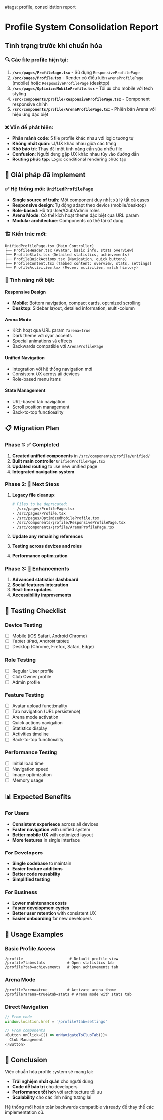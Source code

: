 #tags: profile, consolidation report
# Profile System Consolidation Report

## Tình trạng trước khi chuẩn hóa

### 🔍 Các file profile hiện tại:
1. **`/src/pages/ProfilePage.tsx`** - Sử dụng `ResponsiveProfilePage`
2. **`/src/pages/Profile.tsx`** - Render có điều kiện `ArenaProfilePage` (mobile) hoặc `ResponsiveProfilePage` (desktop)
3. **`/src/pages/OptimizedMobileProfile.tsx`** - Tối ưu cho mobile với tech styling
4. **`/src/components/profile/ResponsiveProfilePage.tsx`** - Component responsive chính
5. **`/src/components/profile/ArenaProfilePage.tsx`** - Phiên bản Arena với hiệu ứng đặc biệt

### ❌ Vấn đề phát hiện:
- **Phân mảnh code**: 5 file profile khác nhau với logic tương tự
- **Không nhất quán**: UI/UX khác nhau giữa các trang
- **Khó bảo trì**: Thay đổi một tính năng cần sửa nhiều file
- **Confusion**: Người dùng gặp UX khác nhau tùy vào đường dẫn
- **Routing phức tạp**: Logic conditional rendering phức tạp

## 🎯 Giải pháp đã implement

### ✅ Hệ thống mới: `UnifiedProfilePage`
- **Single source of truth**: Một component duy nhất xử lý tất cả cases
- **Responsive design**: Tự động adapt theo device (mobile/desktop)
- **Role-based**: Hỗ trợ User/Club/Admin roles
- **Arena Mode**: Có thể kích hoạt theme đặc biệt qua URL param
- **Modular architecture**: Components có thể tái sử dụng

### 🏗️ Kiến trúc mới:

```
UnifiedProfilePage.tsx (Main Controller)
├── ProfileHeader.tsx (Avatar, basic info, stats overview)
├── ProfileStats.tsx (Detailed statistics, achievements)
├── ProfileQuickActions.tsx (Navigation, quick buttons)
├── ProfileContent.tsx (Tabbed content: overview, stats, settings)
└── ProfileActivities.tsx (Recent activities, match history)
```

### 🔧 Tính năng nổi bật:

#### **Responsive Design**
- **Mobile**: Bottom navigation, compact cards, optimized scrolling
- **Desktop**: Sidebar layout, detailed information, multi-column

#### **Arena Mode**
- Kích hoạt qua URL param `?arena=true`
- Dark theme với cyan accents
- Special animations và effects
- Backwards compatible với `ArenaProfilePage`

#### **Unified Navigation**
- Integration với hệ thống navigation mới
- Consistent UX across all devices
- Role-based menu items

#### **State Management**
- URL-based tab navigation 
- Scroll position management
- Back-to-top functionality

## 📋 Migration Plan

### Phase 1: ✅ Completed
1. **Created unified components** in `/src/components/profile/unified/`
2. **Built main controller** `UnifiedProfilePage.tsx`
3. **Updated routing** to use new unified page
4. **Integrated navigation system**

### Phase 2: 🔄 Next Steps
1. **Legacy file cleanup**:
   ```bash
   # Files to be deprecated:
   - /src/pages/ProfilePage.tsx
   - /src/pages/Profile.tsx
   - /src/pages/OptimizedMobileProfile.tsx
   - /src/components/profile/ResponsiveProfilePage.tsx
   - /src/components/profile/ArenaProfilePage.tsx
   ```

2. **Update any remaining references**
3. **Testing across devices and roles**
4. **Performance optimization**

### Phase 3: 🚀 Enhancements
1. **Advanced statistics dashboard**
2. **Social features integration**
3. **Real-time updates**
4. **Accessibility improvements**

## 🧪 Testing Checklist

### Device Testing
- [ ] Mobile (iOS Safari, Android Chrome)
- [ ] Tablet (iPad, Android tablet)
- [ ] Desktop (Chrome, Firefox, Safari, Edge)

### Role Testing
- [ ] Regular User profile
- [ ] Club Owner profile
- [ ] Admin profile

### Feature Testing
- [ ] Avatar upload functionality
- [ ] Tab navigation (URL persistence)
- [ ] Arena mode activation
- [ ] Quick actions navigation
- [ ] Statistics display
- [ ] Activities timeline
- [ ] Back-to-top functionality

### Performance Testing
- [ ] Initial load time
- [ ] Navigation speed
- [ ] Image optimization
- [ ] Memory usage

## 📊 Expected Benefits

### For Users
- **Consistent experience** across all devices
- **Faster navigation** with unified system
- **Better mobile UX** with optimized layout
- **More features** in single interface

### For Developers
- **Single codebase** to maintain
- **Easier feature additions** 
- **Better code reusability**
- **Simplified testing**

### For Business
- **Lower maintenance costs**
- **Faster development cycles**
- **Better user retention** with consistent UX
- **Easier onboarding** for new developers

## 🔗 Usage Examples

### Basic Profile Access
```
/profile                     # Default profile view
/profile?tab=stats          # Open statistics tab
/profile?tab=achievements   # Open achievements tab
```

### Arena Mode
```
/profile?arena=true         # Activate arena theme
/profile?arena=true&tab=stats # Arena mode with stats tab
```

### Direct Navigation
```javascript
// From code
window.location.href = '/profile?tab=settings'

// From components
<Button onClick={() => onNavigateToClubTab()}>
  Club Management
</Button>
```

## 🎉 Conclusion

Việc chuẩn hóa profile system sẽ mang lại:
- **Trải nghiệm nhất quán** cho người dùng
- **Code dễ bảo trì** cho developers  
- **Performance tốt hơn** với architecture tối ưu
- **Scalability** cho các tính năng tương lai

Hệ thống mới hoàn toàn backwards compatible và ready để thay thế các implementation cũ.
